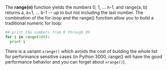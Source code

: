 The **range(n)** function yields the numbers 0, 1, ... n-1, and range(a, b) returns a, a+1, ... b-1 -- up to but not including the last number. The combination of the for-loop and the range() function allow you to build a traditional numeric for loop:
    
```python    
## print the numbers from 0 through 99
for i in range(100):
  print i
```

There is a variant `xrange()` which avoids the cost of building the whole list for performance sensitive cases (in Python 3000, range() will have the good performance behavior and you can forget about `xrange()`).
